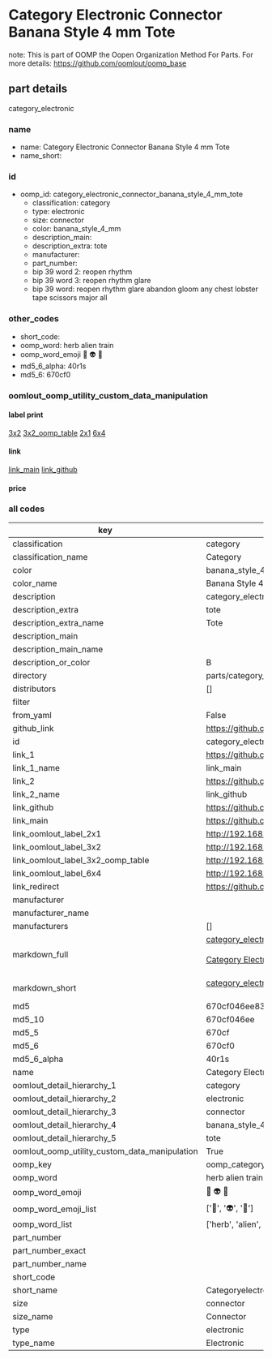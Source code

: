 # Category Electronic Connector Banana Style 4 mm Tote  

note: This is part of OOMP the Oopen Organization Method For Parts. For more details: https://github.com/oomlout/oomp_base

##  part details
  



category_electronic



### name
* name: Category Electronic Connector Banana Style 4 mm Tote
* name_short: 
### id
* oomp_id: category_electronic_connector_banana_style_4_mm_tote
  * classification: category
  * type: electronic
  * size: connector
  * color: banana_style_4_mm
  * description_main: 
  * description_extra: tote
  * manufacturer: 
  * part_number: 
  * bip 39 word 2: reopen rhythm
  * bip 39 word 3: reopen rhythm glare
  * bip 39 word: reopen rhythm glare abandon gloom any chest lobster tape scissors major all

### other_codes
* short_code: 
* oomp_word: herb alien train
* oomp_word_emoji :herb: :alien: :train:
* md5_6_alpha: 40r1s
* md5_6: 670cf0






### oomlout_oomp_utility_custom_data_manipulation
#### label print
[3x2](http://192.168.1.245:1112/?label=oomp%2040r1s)
[3x2_oomp_table](http://192.168.1.108:1112/?label=oomp%2040r1s)
[2x1](http://192.168.1.242:1112/?label=oomp%2040r1s)
[6x4](http://192.168.1.55:1112/?label=oomp%2040r1s)    

#### link

[link_main](https://github.com/oomlout/oomlout_oomp_version_1_messy/tree/main/parts/category_electronic_connector_banana_style_4_mm_tote) [link_github](https://github.com/oomlout/oomlout_oomp_version_1_messy/tree/main/parts/category_electronic_connector_banana_style_4_mm_tote)                             

#### price







### all codes 
| key | value |  
| --- | --- |  
| classification | category |  
| classification_name | Category |  
| color | banana_style_4_mm |  
| color_name | Banana Style 4 mm |  
| description | category_electronic |  
| description_extra | tote |  
| description_extra_name | Tote |  
| description_main |  |  
| description_main_name |  |  
| description_or_color | B  |  
| directory | parts/category_electronic_connector_banana_style_4_mm_tote |  
| distributors | [] |  
| filter |  |  
| from_yaml | False |  
| github_link | https://github.com/oomlout/oomlout_oomp_part_src/tree/main/parts/category_electronic_connector_banana_style_4_mm_tote |  
| id | category_electronic_connector_banana_style_4_mm_tote |  
| link_1 | https://github.com/oomlout/oomlout_oomp_version_1_messy/tree/main/parts/category_electronic_connector_banana_style_4_mm_tote |  
| link_1_name | link_main |  
| link_2 | https://github.com/oomlout/oomlout_oomp_version_1_messy/tree/main/parts/category_electronic_connector_banana_style_4_mm_tote |  
| link_2_name | link_github |  
| link_github | https://github.com/oomlout/oomlout_oomp_version_1_messy/tree/main/parts/category_electronic_connector_banana_style_4_mm_tote |  
| link_main | https://github.com/oomlout/oomlout_oomp_version_1_messy/tree/main/parts/category_electronic_connector_banana_style_4_mm_tote |  
| link_oomlout_label_2x1 | http://192.168.1.242:1112/?label=oomp%2040r1s |  
| link_oomlout_label_3x2 | http://192.168.1.245:1112/?label=oomp%2040r1s |  
| link_oomlout_label_3x2_oomp_table | http://192.168.1.108:1112/?label=oomp%2040r1s |  
| link_oomlout_label_6x4 | http://192.168.1.55:1112/?label=oomp%2040r1s |  
| link_redirect | https://github.com/oomlout/oomlout_oomp_version_1_messy/tree/main/parts/category_electronic_connector_banana_style_4_mm_tote |  
| manufacturer |  |  
| manufacturer_name |  |  
| manufacturers | [] |  
| markdown_full | [category_electronic_connector_banana_style_4_mm_tote](none)<br>[](none)<br>[Category Electronic Connector Banana Style 4 Mm Tote](none)<br><br> |  
| markdown_short | [category_electronic_connector_banana_style_4_mm_tote](none)<br><br> |  
| md5 | 670cf046ee8324f028b1b000c5ae35b3 |  
| md5_10 | 670cf046ee |  
| md5_5 | 670cf |  
| md5_6 | 670cf0 |  
| md5_6_alpha | 40r1s |  
| name | Category Electronic Connector Banana Style 4 mm Tote |  
| oomlout_detail_hierarchy_1 | category |  
| oomlout_detail_hierarchy_2 | electronic |  
| oomlout_detail_hierarchy_3 | connector |  
| oomlout_detail_hierarchy_4 | banana_style_4_mm |  
| oomlout_detail_hierarchy_5 | tote |  
| oomlout_oomp_utility_custom_data_manipulation | True |  
| oomp_key | oomp_category_electronic_connector_banana_style_4_mm_tote |  
| oomp_word | herb alien train |  
| oomp_word_emoji | :herb: :alien: :train: |  
| oomp_word_emoji_list | [':herb:', ':alien:', ':train:'] |  
| oomp_word_list | ['herb', 'alien', 'train'] |  
| part_number |  |  
| part_number_exact |  |  
| part_number_name |  |  
| short_code |  |  
| short_name | Categoryelectronic |  
| size | connector |  
| size_name | Connector |  
| type | electronic |  
| type_name | Electronic |  
